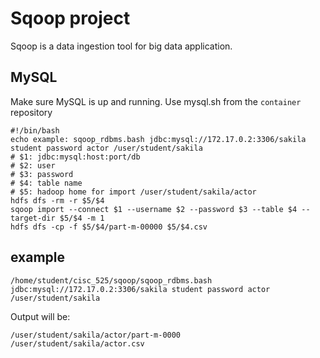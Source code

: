 # Sqoop project
Sqoop is a data ingestion tool for big data application.

## MySQL
Make sure MySQL is up and running. Use mysql.sh from the `container` repository

```shell script
#!/bin/bash
echo example: sqoop_rdbms.bash jdbc:mysql://172.17.0.2:3306/sakila student password actor /user/student/sakila
# $1: jdbc:mysql:host:port/db 
# $2: user
# $3: password
# $4: table name
# $5: hadoop home for import /user/student/sakila/actor
hdfs dfs -rm -r $5/$4
sqoop import --connect $1 --username $2 --password $3 --table $4 --target-dir $5/$4 -m 1
hdfs dfs -cp -f $5/$4/part-m-00000 $5/$4.csv
```

## example

```shell script
/home/student/cisc_525/sqoop/sqoop_rdbms.bash jdbc:mysql://172.17.0.2:3306/sakila student password actor /user/student/sakila
```
Output will be:
```
/user/student/sakila/actor/part-m-0000
/user/student/sakila/actor.csv
```
